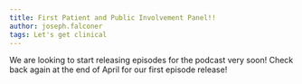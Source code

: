 ```yaml
---
title: First Patient and Public Involvement Panel!!
author: joseph.falconer
tags: Let's get clinical
---
```


We are looking to start releasing episodes for the podcast very soon! Check back again at the end of April for our first episode release!
